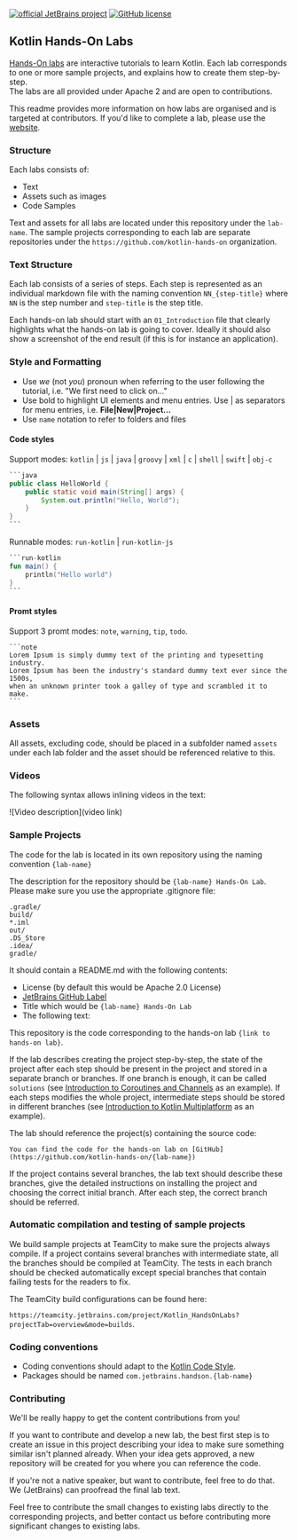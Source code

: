 [![official JetBrains project](https://jb.gg/badges/official.svg)](https://confluence.jetbrains.com/display/ALL/JetBrains+on+GitHub)
[![GitHub license](https://img.shields.io/badge/license-Apache%20License%202.0-blue.svg?style=flat)](https://www.apache.org/licenses/LICENSE-2.0)


## Kotlin Hands-On Labs

[Hands-On labs](https://play.kotlinlang.org/hands-on) are interactive tutorials to learn Kotlin.
Each lab corresponds to one or more sample projects, and explains how to create them step-by-step.   
The labs are all provided under Apache 2 and are open to contributions. 

This readme provides more information on how labs are organised and is targeted at contributors.
If you'd like to complete a lab, please use the [website](https://play.kotlinlang.org/hands-on).


### Structure

Each labs consists of:

* Text
* Assets such as images
* Code Samples

Text and assets for all labs are located under this repository under the `lab-name`.
The sample projects corresponding to each lab are separate repositories under the `https://github.com/kotlin-hands-on` organization.  

### Text Structure

Each lab consists of a series of steps.
Each step is represented as an individual markdown file with the naming convention `NN_{step-title}` where
`NN` is the step number and `step-title` is the step title. 

Each hands-on lab should start with an `01_Introduction` file that clearly highlights what the hands-on lab is going to cover.
Ideally it should also show a screenshot of the end result (if this is for instance an application). 

### Style and Formatting

* Use *we* (not *you*) pronoun when referring to the user following the tutorial, i.e. "We first need to click on..." 
* Use bold to highlight UI elements and menu entries. Use | as separators for menu entries, i.e. **File|New|Project...**
* Use `name` notation to refer to folders and files

#### Code styles

Support modes: `kotlin` | `js` | `java` | `groovy` | `xml` | `c` | `shell` | `swift` | `obj-c`

```java
`​`​`java
public class HelloWorld {
    public static void main(String[] args) {
        System.out.println("Hello, World");
    }
}
`​`​`
```

Runnable modes: `run-kotlin` | `run-kotlin-js`

```kotlin
`​`​`run-kotlin
fun main() {
    println("Hello world")
}
`​`​`
```


#### Promt styles

Support 3 promt modes: `note`, `warning`, `tip`, `todo`.

```
`​`​`note
Lorem Ipsum is simply dummy text of the printing and typesetting industry. 
Lorem Ipsum has been the industry's standard dummy text ever since the 1500s, 
when an unknown printer took a galley of type and scrambled it to make.
`​`​`
```

### Assets

All assets, excluding code, should be placed in a subfolder named `assets` under each lab folder and the asset should be referenced relative to this.

### Videos

The following syntax allows inlining videos in the text:

![Video description](video link) 

### Sample Projects

The code for the lab is located in its own repository using the naming convention `{lab-name}`

The description for the repository should be `{lab-name} Hands-On Lab`. Please make sure you use the appropriate .gitignore file:

```
.gradle/
build/
*.iml
out/
.DS_Store
.idea/
gradle/
```

It should contain a README.md with the following contents:

* License (by default this would be Apache 2.0 License)
* [JetBrains GitHub Label](https://confluence.jetbrains.com/display/ALL/JetBrains+on+GitHub)
* Title which would be `{lab-name} Hands-On Lab`
* The following text:

This repository is the code corresponding to the hands-on lab `{link to hands-on lab}`. 

If the lab describes creating the project step-by-step, the state of the project after each step should be present
in the project and stored in a separate branch or branches. If one branch is enough, it can be called `solutions`
(see [Introduction to Coroutines and Channels](https://play.kotlinlang.org/hands-on/Introduction%20to%20Coroutines%20and%20Channels/01_Introduction) as an example).
If each steps modifies the whole project, intermediate steps should be stored in different branches
(see [Introduction to Kotlin Multiplatform](https://github.com/kotlin-hands-on/intro-kotlin-mutliplatform) as an example).

The lab should reference the project(s) containing the source code:

`You can find the code for the hands-on lab on [GitHub](https://github.com/kotlin-hands-on/{lab-name})` 

If the project contains several branches, the lab text should describe these branches, give the detailed instructions on
installing the project and choosing the correct initial branch. After each step, the correct branch should be referred.

### Automatic compilation and testing of sample projects

We build sample projects at TeamCity to make sure the projects always compile. 
If a project contains several branches with intermediate state, all the branches should be compiled at TeamCity.
The tests in each branch should be checked automatically except special branches that contain failing tests for the readers to fix.

The TeamCity build configurations can be found here:

`https://teamcity.jetbrains.com/project/Kotlin_HandsOnLabs?projectTab=overview&mode=builds`.

### Coding conventions

* Coding conventions should adapt to the [Kotlin Code Style](https://kotlinlang.org/docs/reference/coding-conventions.html). 
* Packages should be named `com.jetbrains.handson.{lab-name}` 

### Contributing

We'll be really happy to get the content contributions from you! 

If you want to contribute and develop a new lab, the best first step is to create an issue in this project describing
your idea to make sure something similar isn't planned already.
When your idea gets approved, a new repository will be created for you where you can reference the code.

If you're not a native speaker, but want to contribute, feel free to do that.
We (JetBrains) can proofread the final lab text. 

Feel free to contribute the small changes to existing labs directly to the corresponding projects, and better contact us
before contributing more significant changes to existing labs. 
